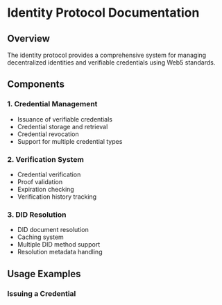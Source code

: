 # Identity Protocol Documentation

## Overview
The identity protocol provides a comprehensive system for managing decentralized identities and verifiable credentials using Web5 standards.

## Components

### 1. Credential Management
- Issuance of verifiable credentials
- Credential storage and retrieval
- Credential revocation
- Support for multiple credential types

### 2. Verification System
- Credential verification
- Proof validation
- Expiration checking
- Verification history tracking

### 3. DID Resolution
- DID document resolution
- Caching system
- Multiple DID method support
- Resolution metadata handling

## Usage Examples

### Issuing a Credential
